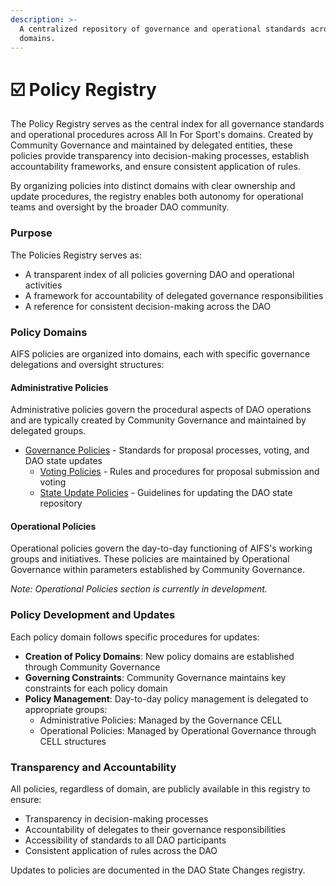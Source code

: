 ```yaml
---
description: >-
  A centralized repository of governance and operational standards across AIFS
  domains.
---
```


# ☑️ Policy Registry

The Policy Registry serves as the central index for all governance standards and operational procedures across All In For Sport's domains. Created by Community Governance and maintained by delegated entities, these policies provide transparency into decision-making processes, establish accountability frameworks, and ensure consistent application of rules.&#x20;

By organizing policies into distinct domains with clear ownership and update procedures, the registry enables both autonomy for operational teams and oversight by the broader DAO community.

### Purpose

The Policies Registry serves as:

* A transparent index of all policies governing DAO and operational activities
* A framework for accountability of delegated governance responsibilities
* A reference for consistent decision-making across the DAO

### Policy Domains

AIFS policies are organized into domains, each with specific governance delegations and oversight structures:

#### Administrative Policies

Administrative policies govern the procedural aspects of DAO operations and are typically created by Community Governance and maintained by delegated groups.

* [Governance Policies](governance/) - Standards for proposal processes, voting, and DAO state updates
  * [Voting Policies](governance/voting.md) - Rules and procedures for proposal submission and voting
  * [State Update Policies](governance/state/) - Guidelines for updating the DAO state repository

#### Operational Policies

Operational policies govern the day-to-day functioning of AIFS's working groups and initiatives. These policies are maintained by Operational Governance within parameters established by Community Governance.

_Note: Operational Policies section is currently in development._

### Policy Development and Updates

Each policy domain follows specific procedures for updates:

* **Creation of Policy Domains**: New policy domains are established through Community Governance
* **Governing Constraints**: Community Governance maintains key constraints for each policy domain
* **Policy Management**: Day-to-day policy management is delegated to appropriate groups:
  * Administrative Policies: Managed by the Governance CELL
  * Operational Policies: Managed by Operational Governance through CELL structures

### Transparency and Accountability

All policies, regardless of domain, are publicly available in this registry to ensure:

* Transparency in decision-making processes
* Accountability of delegates to their governance responsibilities
* Accessibility of standards to all DAO participants
* Consistent application of rules across the DAO

Updates to policies are documented in the DAO State Changes registry.

